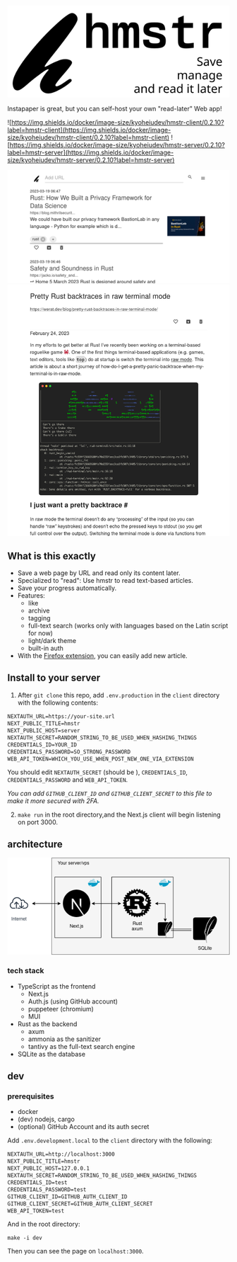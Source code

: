 ![top.png](images/top.png)

Instapaper is great, but you can self-host your own "read-later" Web app!

![https://img.shields.io/docker/image-size/kyoheiudev/hmstr-client/0.2.10?label=hmstr-client](https://img.shields.io/docker/image-size/kyoheiudev/hmstr-client/0.2.10?label=hmstr-client)
![https://img.shields.io/docker/image-size/kyoheiudev/hmstr-server/0.2.10?label=hmstr-server](https://img.shields.io/docker/image-size/kyoheiudev/hmstr-server/0.2.10?label=hmstr-server)

![screenshot.png](images/screenshot.png)
![screenshot2.png](images/screenshot2.png)

## What is this exactly

- Save a web page by URL and read only its content later.
- Specialized to "read": Use hmstr to read text-based articles.
- Save your progress automatically.
- Features:
  - like
  - archive
  - tagging
  - full-text search (works only with languages based on the Latin script for
    now)
  - light/dark theme
  - built-in auth
- With the
  [Firefox extension](https://addons.mozilla.org/en-US/firefox/addon/hmstr-extension/),
  you can easily add new article.

## Install to your server

1. After `git clone` this repo, add `.env.production` in the `client` directory
   with the following contents:

```
NEXTAUTH_URL=https://your-site.url
NEXT_PUBLIC_TITLE=hmstr
NEXT_PUBLIC_HOST=server
NEXTAUTH_SECRET=RANDOM_STRING_TO_BE_USED_WHEN_HASHING_THINGS
CREDENTIALS_ID=YOUR_ID
CREDENTIALS_PASSWORD=SO_STRONG_PASSWORD
WEB_API_TOKEN=WHICH_YOU_USE_WHEN_POST_NEW_ONE_VIA_EXTENSION
```

You should edit `NEXTAUTH_SECRET` (should be ), `CREDENTIALS_ID`,
`CREDENTIALS_PASSWORD` and `WEB_API_TOKEN`.

_You can add `GITHUB_CLIENT_ID` and `GITHUB_CLIENT_SECRET` to this file to make
it more secured with 2FA._

2. `make run` in the root directory,and the Next.js client will begin listening
   on port 3000.

## architecture

![diagram.png](images/architecture.png)

### tech stack

- TypeScript as the frontend
  - Next.js
  - Auth.js (using GitHub account)
  - puppeteer (chromium)
  - MUI
- Rust as the backend
  - axum
  - ammonia as the sanitizer
  - tantivy as the full-text search engine
- SQLite as the database

## dev

### prerequisites

- docker
- (dev) nodejs, cargo
- (optional) GitHub Account and its auth secret

Add `.env.development.local` to the `client` directory with the following:

```
NEXTAUTH_URL=http://localhost:3000
NEXT_PUBLIC_TITLE=hmstr
NEXT_PUBLIC_HOST=127.0.0.1
NEXTAUTH_SECRET=RANDOM_STRING_TO_BE_USED_WHEN_HASHING_THINGS
CREDENTIALS_ID=test
CREDENTIALS_PASSWORD=test
GITHUB_CLIENT_ID=GITHUB_AUTH_CLIENT_ID
GITHUB_CLIENT_SECRET=GITHUB_AUTH_CLIENT_SECRET
WEB_API_TOKEN=test
```

And in the root directory:

```
make -i dev
```

Then you can see the page on `localhost:3000`.
